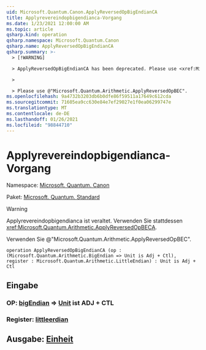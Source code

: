 ```yaml
---
uid: Microsoft.Quantum.Canon.ApplyReversedOpBigEndianCA
title: Applyrevereindopbigendianca-Vorgang
ms.date: 1/23/2021 12:00:00 AM
ms.topic: article
qsharp.kind: operation
qsharp.namespace: Microsoft.Quantum.Canon
qsharp.name: ApplyReversedOpBigEndianCA
qsharp.summary: >-
  > [!WARNING]

  > ApplyReversedOpBigEndianCA has been deprecated. Please use <xref:Microsoft.Quantum.Arithmetic.ApplyReversedOpBECA> instead.

  >

  > Please use @"Microsoft.Quantum.Arithmetic.ApplyReversedOpBEC".
ms.openlocfilehash: 9a4732b3203db6b0dfe86f59511a17649c612cda
ms.sourcegitcommit: 71605ea9cc630e84e7ef29027e1f0ea06299747e
ms.translationtype: MT
ms.contentlocale: de-DE
ms.lasthandoff: 01/26/2021
ms.locfileid: "98844710"
---
```

# <a name="applyreversedopbigendianca-operation"></a>Applyrevereindopbigendianca-Vorgang

Namespace: [Microsoft. Quantum. Canon](xref:Microsoft.Quantum.Canon)

Paket: [Microsoft. Quantum. Standard](https://nuget.org/packages/Microsoft.Quantum.Standard)


> [!WARNING]
> Applyrevereindopbigendianca ist veraltet. Verwenden Sie stattdessen <xref:Microsoft.Quantum.Arithmetic.ApplyReversedOpBECA>.
>
> Verwenden Sie @"Microsoft.Quantum.Arithmetic.ApplyReversedOpBEC".



```qsharp
operation ApplyReversedOpBigEndianCA (op : (Microsoft.Quantum.Arithmetic.BigEndian => Unit is Adj + Ctl), register : Microsoft.Quantum.Arithmetic.LittleEndian) : Unit is Adj + Ctl
```


## <a name="input"></a>Eingabe

### <a name="op--bigendian--unit--is-adj--ctl"></a>OP: [bigEndian](xref:Microsoft.Quantum.Arithmetic.BigEndian) => [Unit](xref:microsoft.quantum.lang-ref.unit)  ist ADJ + CTL




### <a name="register--littleendian"></a>Register: [littleerdian](xref:Microsoft.Quantum.Arithmetic.LittleEndian)





## <a name="output--unit"></a>Ausgabe: [Einheit](xref:microsoft.quantum.lang-ref.unit)

